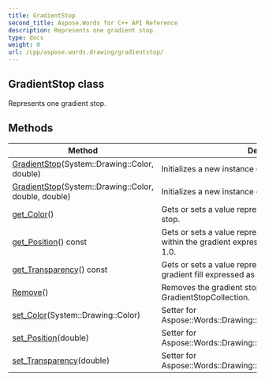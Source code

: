 ```yaml
---
title: GradientStop
second_title: Aspose.Words for C++ API Reference
description: Represents one gradient stop. 
type: docs
weight: 0
url: /cpp/aspose.words.drawing/gradientstop/
---
```

## GradientStop class


Represents one gradient stop. 

## Methods

| Method | Description |
| --- | --- |
| [GradientStop](./gradientstop/)(System::Drawing::Color, double) | Initializes a new instance of the GradientStop class.  |
| [GradientStop](./gradientstop/)(System::Drawing::Color, double, double) | Initializes a new instance of the GradientStop class.  |
| [get_Color](./get_color/)() | Gets or sets a value representing the color of the gradient stop.  |
| [get_Position](./get_position/)() const | Gets or sets a value representing the position of a stop within the gradient expressed as a percent in range 0.0 to 1.0.  |
| [get_Transparency](./get_transparency/)() const | Gets or sets a value representing the transparency of the gradient fill expressed as a percent in range 0.0 to 1.0.  |
| [Remove](./remove/)() | Removes the gradient stop from the parent GradientStopCollection.  |
| [set_Color](./set_color/)(System::Drawing::Color) | Setter for Aspose::Words::Drawing::GradientStop::get_Color.  |
| [set_Position](./set_position/)(double) | Setter for Aspose::Words::Drawing::GradientStop::get_Position.  |
| [set_Transparency](./set_transparency/)(double) | Setter for Aspose::Words::Drawing::GradientStop::get_Transparency.  |
